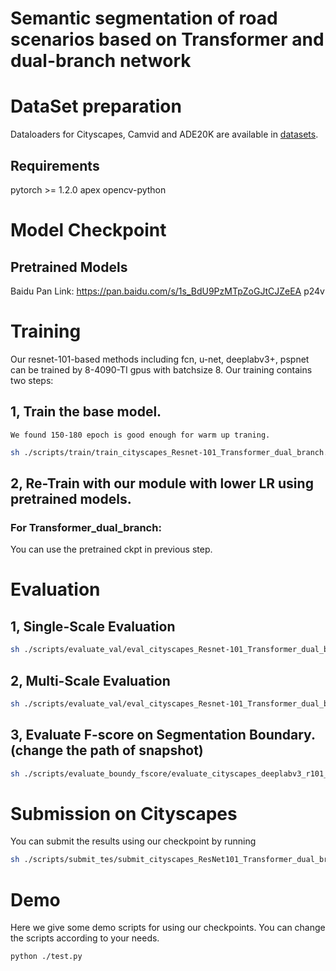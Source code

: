 # Semantic segmentation of road scenarios based on Transformer and dual-branch network

# DataSet preparation
Dataloaders for Cityscapes, Camvid and ADE20K are available in [datasets](./datasets). 

## Requirements

pytorch >= 1.2.0
apex
opencv-python


# Model Checkpoint

## Pretrained Models

Baidu Pan Link: https://pan.baidu.com/s/1s_BdU9PzMTpZoGJtCJZeEA  p24v


# Training

Our resnet-101-based methods including fcn, u-net, deeplabv3+, pspnet can be trained by 8-4090-TI gpus with batchsize 8.
Our training contains two steps:


## 1, Train the base model.
    We found 150-180 epoch is good enough for warm up traning.
```bash
sh ./scripts/train/train_cityscapes_Resnet-101_Transformer_dual_branch.sh
```

## 2, Re-Train with our module with lower LR using pretrained models.


### For Transformer_dual_branch:
  You can use the pretrained ckpt in previous step.
  

# Evaluation


## 1, Single-Scale Evaluation
```bash
sh ./scripts/evaluate_val/eval_cityscapes_Resnet-101_Transformer_dual_branch.sh 
```

## 2, Multi-Scale Evaluation
```bash
sh ./scripts/evaluate_val/eval_cityscapes_Resnet-101_Transformer_dual_branch_ms.sh
```
## 3, Evaluate F-score on Segmentation Boundary.(change the path of snapshot)
```bash
sh ./scripts/evaluate_boundy_fscore/evaluate_cityscapes_deeplabv3_r101_decouple
```

# Submission on Cityscapes

You can submit the results using our checkpoint by running 

```bash
sh ./scripts/submit_tes/submit_cityscapes_ResNet101_Transformer_dual_branch.sh
```

# Demo 
Here we give some demo scripts for using our checkpoints.
You can change the scripts according to your needs.

```bash
python ./test.py
```
